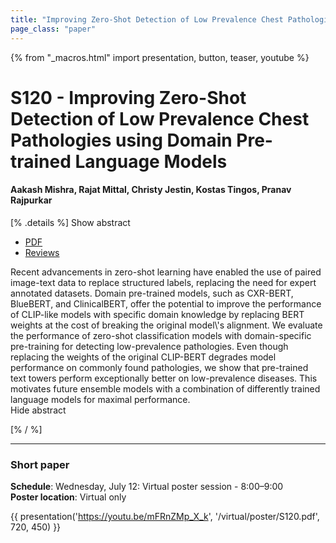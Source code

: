 ```yaml
---
title: "Improving Zero-Shot Detection of Low Prevalence Chest Pathologies using Domain Pre-trained Language Models"
page_class: "paper"
---
```


{% from "_macros.html" import presentation, button, teaser, youtube %}

# S120 - Improving Zero-Shot Detection of Low Prevalence Chest Pathologies using Domain Pre-trained Language Models

#### Aakash Mishra, Rajat Mittal, Christy Jestin, Kostas Tingos, Pranav Rajpurkar


[% .details %]
<a class="toggle_visibility" data-selector=".abstract" data-level="3">Show abstract</a>
- <a href="https://openreview.net/pdf?id=tQvYo-DMrO">PDF</a>
- <a href="https://openreview.net/forum?id=tQvYo-DMrO">Reviews</a>

<p>
    <span class="abstract">
        Recent advancements in zero-shot learning have enabled the use of paired image-text data to replace structured labels, replacing the need for expert annotated datasets. Domain pre-trained models, such as CXR-BERT, BlueBERT, and ClinicalBERT, offer the potential to improve the performance of CLIP-like models with specific domain knowledge by replacing BERT weights at the cost of breaking the original model\'s alignment. We evaluate the performance of zero-shot classification models with domain-specific pre-training for detecting low-prevalence pathologies. Even though replacing the weights of the original CLIP-BERT degrades model performance on commonly found pathologies, we show that pre-trained text towers perform exceptionally better on low-prevalence diseases. This motivates future ensemble models with a combination of differently trained language models for maximal performance.
        <br>
        <span class="actions"><a class="toggle_visibility" data-level="2">Hide abstract</a></span>
    </span>
</p>
[% / %]

---


### Short paper

**Schedule**: Wednesday, July 12: Virtual poster session - 8:00–9:00<br>
**Poster location**: Virtual only

{{ presentation('https://youtu.be/mFRnZMp_X_k', '/virtual/poster/S120.pdf', 720, 450) }}